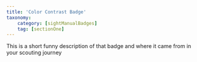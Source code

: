```yaml
---
title: 'Color Contrast Badge'
taxonomy:
    category: [sightManualBadges]
    tag: [sectionOne]
---
```

This is a short funny description of that badge and where it came from in your scouting journey
